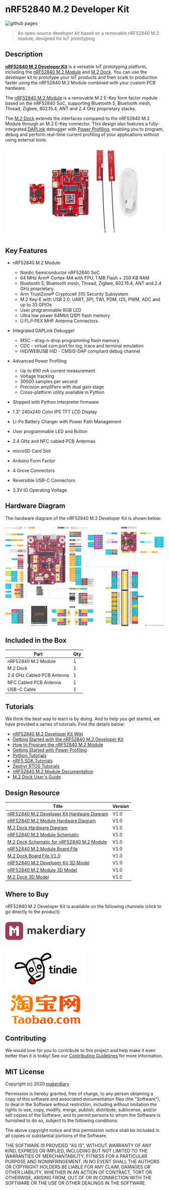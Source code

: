 # nRF52840 M.2 Developer Kit

![github pages](https://github.com/makerdiary/nrf52840-m2-devkit/workflows/github%20pages/badge.svg)

> An open-source developer kit based on a removable nRF52840 M.2 module, designed for IoT prototyping

## Description

**[nRF52840 M.2 Developer Kit](https://store.makerdiary.com/products/nrf52840-m2-developer-kit)** is a versatile IoT prototyping platform, including the [nRF52840 M.2 Module](https://store.makerdiary.com/products/nrf52840-m2-module) and [M.2 Dock](https://wiki.makerdiary.com/m2-dock). You can use the developer kit to prototype your IoT products and then scale to production faster using the nRF52840 M.2 Module combined with your custom PCB hardware.

The [nRF52840 M.2 Module](https://store.makerdiary.com/products/nrf52840-m2-module) is a removable M.2 E-Key form factor module based on the nRF52840 SoC, supporting Bluetooth 5, Bluetooth mesh, Thread, Zigbee, 802.15.4, ANT and 2.4 GHz proprietary stacks.

The [M.2 Dock](https://wiki.makerdiary.com/m2-dock) extends the interfaces compared to the nRF52840 M.2 Module through an M.2 E-Key connector. This design also features a fully-integrated [DAPLink](https://armmbed.github.io/DAPLink/) debugger with [Power Profiling](https://wiki.makerdiary.com/nrf52840-m2-devkit/power-profiling.md), enabling you to program, debug and perform real-time current profiling of your applications without using external tools.

[![](docs/assets/images/nrf52840-m2-devkit-hero.webp)](https://store.makerdiary.com/products/nrf52840-m2-developer-kit)

## Key Features

* nRF52840 M.2 Module
	- Nordic Semiconductor nRF52840 SoC
	- 64 MHz Arm® Cortex-M4 with FPU, 1 MB Flash + 256 KB RAM
	- Bluetooth 5, Bluetooth mesh, Thread, Zigbee, 802.15.4, ANT and 2.4 GHz proprietary
	- Arm TrustZone® Cryptocell 310 Security Subsystem
	- M.2 Key-E with USB 2.0, UART, SPI, TWI, PDM, I2S, PWM, ADC and up to 33 GPIOs
	- User programmable RGB LED
	- Ultra low power 64Mbit QSPI flash memory
	- U.FL/I-PEX MHF Antenna Connectors

* Integrated DAPLink Debugger
	- MSC - drag-n-drop programming flash memory
	- CDC - virtual com port for log, trace and terminal emulation
	- HID/WEBUSB HID - CMSIS-DAP compliant debug channel

* Advanced Power Profiling
	- Up to 690 mA current measurement
	- Voltage tracking
	- 30000 samples per second
	- Precision amplifiers with dual gain stage
	- Cross-platform utility available in Python

* Shipped with Python Interpreter firmware
* 1.3" 240x240 Color IPS TFT LCD Display
* Li-Po Battery Charger with Power Path Management
* User programmable LED and Button
* 2.4 GHz and NFC cabled PCB Antennas
* microSD Card Slot
* Arduino Form Factor
* 4 Grove Connectors
* Reversible USB-C Connectors
* 3.3V IO Operating Voltage

## Hardware Diagram

The hardware diagram of the nRF52840 M.2 Developer Kit is shown below:

[![](docs/assets/images/nrf52840-m2-devkit-diagram.webp)](https://wiki.makerdiary.com/nrf52840-m2-devkit/resources/nrf52840_m2_devkit_hw_diagram_v1_0.pdf)


## Included in the Box
|    **Part**                | **Qty** |
| -------------------------- | ------- |
| nRF52840 M.2 Module        | 1       |
| M.2 Dock                   | 1       |
| 2.4 GHz Cabled PCB Antenna | 1       |
| NFC Cabled PCB Antenna     | 1       |
| USB-C Cable                | 1       |

## Tutorials

We think the best way to learn is by doing. And to help you get started, we have provided a series of tutorials. Find the details below:

* [nRF52840 M.2 Developer Kit Wiki](https://wiki.makerdiary.com/nrf52840-m2-devkit)
* [Getting Started with the nRF52840 M.2 Developer Kit](https://wiki.makerdiary.com/nrf52840-m2-devkit/getting-started)
* [How to Program the nRF52840 M.2 Module](https://wiki.makerdiary.com/nrf52840-m2-devkit/programming)
* [Getting Started with Power Profiling](https://wiki.makerdiary.com/nrf52840-m2-devkit/power-profiling)
* [Python Tutorials](https://wiki.makerdiary.com/nrf52840-m2-devkit/python)
* [nRF5 SDK Tutorials](https://wiki.makerdiary.com/nrf52840-m2-devkit/nrf5-sdk)
* [Zephyr RTOS Tutorials](https://wiki.makerdiary.com/nrf52840-m2-devkit/zephyr)
* [nRF52840 M.2 Module Documentation](https://wiki.makerdiary.com/nrf52840-m2)
* [M.2 Dock User's Guide](https://wiki.makerdiary.com/m2-dock)

## Design Resource

|    **Title**                | **Version** |
| --------------------------- | ----------- |
| [nRF52840 M.2 Developer Kit Hardware Diagram](https://wiki.makerdiary.com/nrf52840-m2-devkit/resources/nrf52840_m2_devkit_hw_diagram_v1_0.pdf) | V1.0 |
| [nRF52840 M.2 Module Hardware Diagram](https://wiki.makerdiary.com/nrf52840-m2/resources/nrf52840_m2_module_hw_diagram_v1_0.pdf) | V1.0 |
| [M.2 Dock Hardware Diagram](https://wiki.makerdiary.com/m2-dock/resources/m2_dock_hw_diagram_v1_0.pdf) | V1.0 |
| [nRF52840 M.2 Module Schematic](https://wiki.makerdiary.com/nrf52840-m2/resources/nrf52840_m2_module_schematic_v1_0.pdf) | V1.0 |
| [M.2 Dock Schematic for nRF52840 M.2 Module](https://wiki.makerdiary.com/m2-dock/resources/m2_dock_schematic_v1_0_for_nrf52840.pdf) | V1.0 |
| [nRF52840 M.2 Module Board File](https://wiki.makerdiary.com/nrf52840-m2/resources/nrf52840_m2_module_board_file_v1_0.pdf) | V1.0 |
| [M.2 Dock Board File V1.0](https://wiki.makerdiary.com/m2-dock/resources/m2_dock_board_file_v1_0.pdf) | V1.0 |
| [nRF52840 M.2 Developer Kit 3D Model](https://wiki.makerdiary.com/nrf52840-m2-devkit/resources/nrf52840_m2_devkit_3d_model_v1_0.step) | V1.0 |
| [nRF52840 M.2 Module 3D Model](https://wiki.makerdiary.com/nrf52840-m2/resources/nrf52840_m2_module_3d_model_v1_0.step) | V1.0 |
| [M.2 Dock 3D Model](https://wiki.makerdiary.com/m2-dock/resources/m2_dock_3d_model_v1_0.step) | V1.0 |


## Where to Buy

nRF52840 M.2 Developer Kit is available on the following channels (click to go directly to the product):

[![makerdiary store](docs/assets/images/makerdiary-store-logo.png)](https://store.makerdiary.com/products/nrf52840-m2-developer-kit)

[![Tindie](docs/assets/images/tindie-logo.png)](https://www.tindie.com/products/zelin/nrf52840-m2-developer-kit/)

[![Taobao](docs/assets/images/taobao-logo.png)](https://zaowubang.taobao.com)

## Contributing

We would love for you to contribute to this project and help make it even better than it is today! See our [Contributing Guidelines](https://wiki.makerdiary.com/nrf52840-m2-devkit/CONTRIBUTING) for more information.

## MIT License

Copyright (c) 2020 [makerdiary](https://makerdiary.com)

Permission is hereby granted, free of charge, to any person obtaining a copy
of this software and associated documentation files (the "Software"), to deal
in the Software without restriction, including without limitation the rights
to use, copy, modify, merge, publish, distribute, sublicense, and/or sell
copies of the Software, and to permit persons to whom the Software is
furnished to do so, subject to the following conditions:

The above copyright notice and this permission notice shall be included in all
copies or substantial portions of the Software.

THE SOFTWARE IS PROVIDED "AS IS", WITHOUT WARRANTY OF ANY KIND, EXPRESS OR
IMPLIED, INCLUDING BUT NOT LIMITED TO THE WARRANTIES OF MERCHANTABILITY,
FITNESS FOR A PARTICULAR PURPOSE AND NONINFRINGEMENT. IN NO EVENT SHALL THE
AUTHORS OR COPYRIGHT HOLDERS BE LIABLE FOR ANY CLAIM, DAMAGES OR OTHER
LIABILITY, WHETHER IN AN ACTION OF CONTRACT, TORT OR OTHERWISE, ARISING FROM,
OUT OF OR IN CONNECTION WITH THE SOFTWARE OR THE USE OR OTHER DEALINGS IN THE
SOFTWARE.